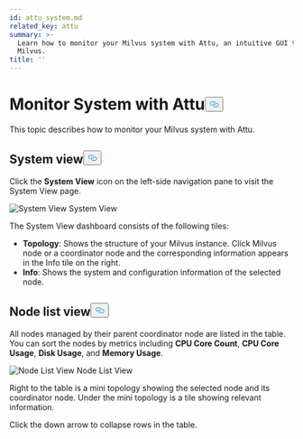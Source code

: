 ```yaml
---
id: attu_system.md
related_key: attu
summary: >-
  Learn how to monitor your Milvus system with Attu, an intuitive GUI tool for
  Milvus.
title: ''
---
```

<h1 id="Monitor-System-with-Attu" class="common-anchor-header">Monitor System with Attu<button data-href="#Monitor-System-with-Attu" class="anchor-icon" translate="no">
      <svg translate="no"
        aria-hidden="true"
        focusable="false"
        height="20"
        version="1.1"
        viewBox="0 0 16 16"
        width="16"
      >
        <path
          fill="#0092E4"
          fill-rule="evenodd"
          d="M4 9h1v1H4c-1.5 0-3-1.69-3-3.5S2.55 3 4 3h4c1.45 0 3 1.69 3 3.5 0 1.41-.91 2.72-2 3.25V8.59c.58-.45 1-1.27 1-2.09C10 5.22 8.98 4 8 4H4c-.98 0-2 1.22-2 2.5S3 9 4 9zm9-3h-1v1h1c1 0 2 1.22 2 2.5S13.98 12 13 12H9c-.98 0-2-1.22-2-2.5 0-.83.42-1.64 1-2.09V6.25c-1.09.53-2 1.84-2 3.25C6 11.31 7.55 13 9 13h4c1.45 0 3-1.69 3-3.5S14.5 6 13 6z"
        ></path>
      </svg>
    </button></h1><p>This topic describes how to monitor your Milvus system with Attu.</p>
<h2 id="System-view" class="common-anchor-header">System view<button data-href="#System-view" class="anchor-icon" translate="no">
      <svg translate="no"
        aria-hidden="true"
        focusable="false"
        height="20"
        version="1.1"
        viewBox="0 0 16 16"
        width="16"
      >
        <path
          fill="#0092E4"
          fill-rule="evenodd"
          d="M4 9h1v1H4c-1.5 0-3-1.69-3-3.5S2.55 3 4 3h4c1.45 0 3 1.69 3 3.5 0 1.41-.91 2.72-2 3.25V8.59c.58-.45 1-1.27 1-2.09C10 5.22 8.98 4 8 4H4c-.98 0-2 1.22-2 2.5S3 9 4 9zm9-3h-1v1h1c1 0 2 1.22 2 2.5S13.98 12 13 12H9c-.98 0-2-1.22-2-2.5 0-.83.42-1.64 1-2.09V6.25c-1.09.53-2 1.84-2 3.25C6 11.31 7.55 13 9 13h4c1.45 0 3-1.69 3-3.5S14.5 6 13 6z"
        ></path>
      </svg>
    </button></h2><p>Click the <strong>System View</strong> icon on the left-side navigation pane to visit the System View page.</p>
<p>
  <span class="img-wrapper">
    <img translate="no" src="/docs/v2.1.x/assets/attu/insight_system1.png" alt="System View" class="doc-image" id="system-view" />
    <span>System View</span>
  </span>
</p>
<p>The System View dashboard consists of the following tiles:</p>
<ul>
<li><strong>Topology</strong>: Shows the structure of your Milvus instance. Click Milvus node or a coordinator node and the corresponding information appears in the Info tile on the right.</li>
<li><strong>Info</strong>: Shows the system and configuration information of the selected node.</li>
</ul>
<h2 id="Node-list-view" class="common-anchor-header">Node list view<button data-href="#Node-list-view" class="anchor-icon" translate="no">
      <svg translate="no"
        aria-hidden="true"
        focusable="false"
        height="20"
        version="1.1"
        viewBox="0 0 16 16"
        width="16"
      >
        <path
          fill="#0092E4"
          fill-rule="evenodd"
          d="M4 9h1v1H4c-1.5 0-3-1.69-3-3.5S2.55 3 4 3h4c1.45 0 3 1.69 3 3.5 0 1.41-.91 2.72-2 3.25V8.59c.58-.45 1-1.27 1-2.09C10 5.22 8.98 4 8 4H4c-.98 0-2 1.22-2 2.5S3 9 4 9zm9-3h-1v1h1c1 0 2 1.22 2 2.5S13.98 12 13 12H9c-.98 0-2-1.22-2-2.5 0-.83.42-1.64 1-2.09V6.25c-1.09.53-2 1.84-2 3.25C6 11.31 7.55 13 9 13h4c1.45 0 3-1.69 3-3.5S14.5 6 13 6z"
        ></path>
      </svg>
    </button></h2><p>All nodes managed by their parent coordinator node are listed in the table. You can sort the nodes by metrics including <strong>CPU Core Count</strong>, <strong>CPU Core Usage</strong>, <strong>Disk Usage</strong>, and <strong>Memory Usage</strong>.</p>
<p>
  <span class="img-wrapper">
    <img translate="no" src="/docs/v2.1.x/assets/attu/insight_system4.png" alt="Node List View" class="doc-image" id="node-list-view" />
    <span>Node List View</span>
  </span>
</p>
<p>Right to the table is a mini topology showing the selected node and its coordinator node. Under the mini topology is a tile showing relevant information.</p>
<p>Click the down arrow to collapse rows in the table.</p>
